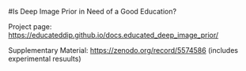 #Is Deep Image Prior in Need of a Good Education? 

Project page: https://educateddip.github.io/docs.educated_deep_image_prior/

Supplementary Material: https://zenodo.org/record/5574586 (includes experimental resuults)

